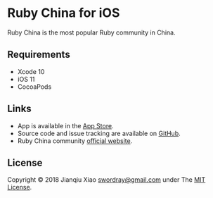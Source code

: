# Ruby China for iOS

Ruby China is the most popular Ruby community in China.

## Requirements

* Xcode 10
* iOS 11
* CocoaPods

## Links

* App is available in the [App Store](https://itunes.apple.com/app/ruby-china/id999870130).
* Source code and issue tracking are available on [GitHub](https://github.com/swordray/ruby-china-ios).
* Ruby China community [official website](https://ruby-china.org/).

## License

Copyright © 2018 Jianqiu Xiao <swordray@gmail.com> under The [MIT License](http://opensource.org/licenses/MIT).
